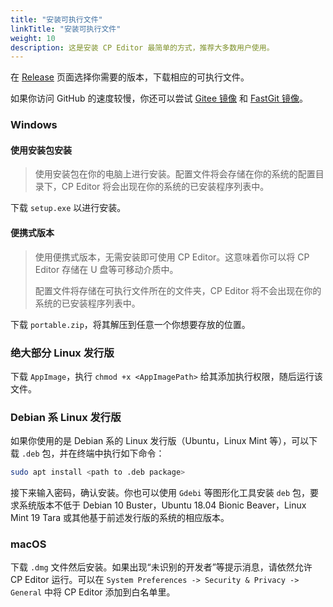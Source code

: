 ```yaml
---
title: "安装可执行文件"
linkTitle: "安装可执行文件"
weight: 10
description: 这是安装 CP Editor 最简单的方式，推荐大多数用户使用。
---
```


在 [Release](https://github.com/cpeditor/cpeditor/releases) 页面选择你需要的版本，下载相应的可执行文件。

如果你访问 GitHub 的速度较慢，你还可以尝试 [Gitee 镜像](https://gitee.com/ouuan/cpeditor/releases) 和 [FastGit 镜像](https://hub.fastgit.org/cpeditor/cpeditor/releases)。

### Windows

#### 使用安装包安装

> 使用安装包在你的电脑上进行安装。配置文件将会存储在你的系统的配置目录下，CP Editor 将会出现在你的系统的已安装程序列表中。

下载 `setup.exe` 以进行安装。

#### 便携式版本

> 使用便携式版本，无需安装即可使用 CP Editor。这意味着你可以将 CP Editor 存储在 U 盘等可移动介质中。
>
> 配置文件将存储在可执行文件所在的文件夹，CP Editor 将不会出现在你的系统的已安装程序列表中。

下载 `portable.zip`，将其解压到任意一个你想要存放的位置。

### 绝大部分 Linux 发行版

下载 `AppImage`，执行 `chmod +x <AppImagePath>` 给其添加执行权限，随后运行该文件。

### Debian 系 Linux 发行版

如果你使用的是 Debian 系的 Linux 发行版（Ubuntu，Linux Mint 等），可以下载 `.deb` 包，并在终端中执行如下命令：

```sh
sudo apt install <path to .deb package>
```

接下来输入密码，确认安装。你也可以使用 `Gdebi` 等图形化工具安装 `deb` 包，要求系统版本不低于 Debian 10 Buster，Ubuntu 18.04 Bionic Beaver，Linux Mint 19 Tara 或其他基于前述发行版的系统的相应版本。

### macOS

下载 `.dmg` 文件然后安装。如果出现“未识别的开发者”等提示消息，请依然允许 CP Editor 运行。可以在 `System Preferences -> Security & Privacy -> General` 中将 CP Editor 添加到白名单里。
